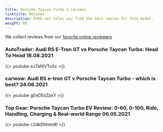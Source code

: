 ```yaml
---
title: Porsche Taycan Turbo S reviews
linktitle: Reviews
description: EVKX.net helps you find the best review for this model. 
weight: 80
---
```

We collect reviews from our [favorite online reviewers](/guides/evreviewers/)

### AutoTrader: Audi RS E-Tron GT vs Porsche Taycan Turbo: Head To Head 18.08.2021

{{< youtube eJ7af4VToSc >}}

### carwow: Audi RS e-tron GT v Porsche Taycan Turbo - which is best? 24.06.2021

{{< youtube gEeDEiiZpxY >}}

### Top Gear: Porsche Taycan Turbo EV Review: 0-60, 0-100, Ride, Handling, Charging & Real-world Range 06.05.2021

{{< youtube c2dkDhhtm8I >}}

